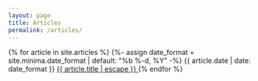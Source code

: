 ```yaml
---
layout: page
title: Articles
permalink: /articles/
---
```


{% for article in site.articles %}
    {%- assign date_format = site.minima.date_format | default: "%b %-d, %Y" -%}
    <span class="post-meta">{{ article.date | date: date_format }}</span>
    <a class="post-link" href="{{ article.url | relative_url }}">
    {{ article.title | escape }}
    </a>
{% endfor %}
